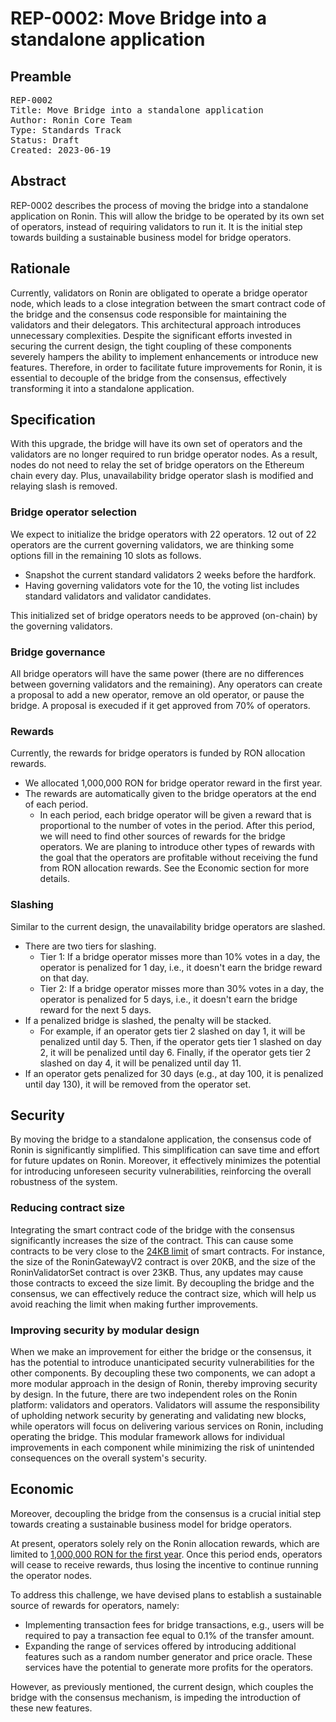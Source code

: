 # REP-0002: Move Bridge into a standalone application

## Preamble
<pre>
REP-0002
Title: Move Bridge into a standalone application
Author: Ronin Core Team
Type: Standards Track
Status: Draft
Created: 2023-06-19
</pre>

## Abstract

REP-0002 describes the process of moving the bridge into a standalone application on Ronin. This will allow the bridge to be operated by its own set of operators, instead of requiring validators to run it. It is the initial step towards building a sustainable business model for bridge operators.

## Rationale

Currently, validators on Ronin are obligated to operate a bridge operator node, which leads to a close integration between the smart contract code of the bridge and the consensus code responsible for maintaining the validators and their delegators. This architectural approach introduces unnecessary complexities. Despite the significant efforts invested in securing the current design, the tight coupling of these components severely hampers the ability to implement enhancements or introduce new features. Therefore, in order to facilitate future improvements for Ronin, it is essential to decouple of the bridge from the consensus, effectively transforming it into a standalone application.


## Specification

With this upgrade, the bridge will have its own set of operators and the validators are no longer required to run bridge operator nodes. As a result, nodes do not need to relay the set of bridge operators on the Ethereum chain every day. Plus, unavailability bridge operator slash is modified and relaying slash is removed.

### Bridge operator selection

We expect to initialize the bridge operators with 22 operators. 12 out of 22 operators are the current governing validators, we are thinking some options fill in the remaining 10 slots as follows. 

- Snapshot the current standard validators 2 weeks before the hardfork.
- Having governing validators vote for the 10, the voting list includes standard validators and validator candidates. 

This initialized set of bridge operators needs to be approved (on-chain) by the governing validators.

### Bridge governance

All bridge operators will have the same power (there are no differences between governing validators and the remaining). Any operators can create a proposal to add a new operator, remove an old operator, or pause the bridge. A proposal is execuded if it get approved from 70% of operators.

### Rewards
Currently, the rewards for bridge operators is funded by RON allocation rewards.
- We allocated 1,000,000 RON for bridge operator reward in the first year.
- The rewards are automatically given to the bridge operators at the end of each period.
    - In each period, each bridge operator will be given a reward that is proportional to the number of votes in the period.
After this period, we will need to find other sources of rewards for the bridge operators. We are planing to introduce other types of rewards with the goal that the operators are profitable without receiving the fund from RON allocation rewards. See the Economic section for more details.
    

### Slashing
Similar to the current design, the unavailability bridge operators are slashed. 
- There are two tiers for slashing.
    - Tier 1: If a bridge operator misses more than 10% votes in a day, the operator is penalized for 1 day, i.e., it doesn't earn the bridge reward on that day.
    - Tier 2: If a bridge operator misses more than 30% votes in a day, the operator is penalized for 5 days, i.e., it doesn't earn the bridge reward for the next 5 days.
- If a penalized bridge is slashed, the penalty will be stacked.
    - For example, if an operator gets tier 2 slashed on day 1, it will be penalized until day 5. Then, if the operator gets tier 1 slashed on day 2, it will be penalized until day 6. Finally, if the operator gets tier 2 slashed on day 4, it will be penalized until day 11.
- If an operator gets penalized for 30 days (e.g., at day 100, it is penalized until day 130), it will be removed from the operator set.

## Security

By moving the bridge to a standalone application, the consensus code of Ronin is significantly simplified. This simplification can save time and effort for future updates on Ronin. Moreover, it effectively minimizes the potential for introducing unforeseen security vulnerabilities, reinforcing the overall robustness of the system.

### Reducing contract size

Integrating the smart contract code of the bridge with the consensus significantly increases the size of the contract. This can cause some contracts to be very close to the [24KB limit](https://ethereum.org/en/developers/docs/smart-contracts/#limitations) of smart contracts. For instance, the size of the RoninGatewayV2 contract is over 20KB, and the size of the RoninValidatorSet contract is over 23KB. Thus, any updates may cause those contracts to exceed the size limit. By decoupling the bridge and the consensus, we can effectively reduce the contract size, which will help us avoid reaching the limit when making further improvements.

### Improving security by modular design

When we make an improvement for either the bridge or the consensus, it has the potential to introduce unanticipated security vulnerabilities for the other components. By decoupling these two components, we can adopt a more modular approach in the design of Ronin, thereby improving security by design. In the future, there are two independent roles on the Ronin platform: validators and operators. Validators will assume the responsibility of upholding network security by generating and validating new blocks, while operators will focus on delivering various services on Ronin, including operating the bridge. This modular framework allows for individual improvements in each component while minimizing the risk of unintended consequences on the overall system's security.

## Economic 

Moreover, decoupling the bridge from the consensus is a crucial initial step towards creating a sustainable business model for bridge operators.

At present, operators solely rely on the Ronin allocation rewards, which are limited to [1,000,000 RON for the first year](https://docs.roninchain.com/docs/basics/rewards). Once this period ends, operators will cease to receive rewards, thus losing the incentive to continue running the operator nodes.

To address this challenge, we have devised plans to establish a sustainable source of rewards for operators, namely:

- Implementing transaction fees for bridge transactions, e.g., users will be required to pay a transaction fee equal to 0.1% of the transfer amount.
- Expanding the range of services offered by introducing additional features such as a random number generator and price oracle. These services have the potential to generate more profits for the operators.

However, as previously mentioned, the current design, which couples the bridge with the consensus mechanism, is impeding the introduction of these new features.
